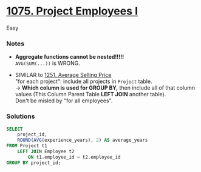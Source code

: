 # [1075. Project Employees I](https://leetcode.com/problems/project-employees-i/description/?envType=study-plan-v2&envId=top-sql-50)

Easy

### Notes

- **Aggregate functions cannot be nested!!!!!**\
  `AVG(SUM(...))` is WRONG.

- SIMILAR to [1251. Average Selling Price](https://leetcode.com/problems/average-selling-price/description/?envType=study-plan-v2&envId=top-sql-50)\
  "for each project": include all projects in `Project` table.\
  -> **Which column is used for GROUP BY,** then include all of that column values (This Column Parent Table **LEFT JOIN** another table).\
  Don't be misled by "for all employees".

### Solutions
```sql
SELECT
    project_id,
    ROUND(AVG(experience_years), 2) AS average_years
FROM Project t1
    LEFT JOIN Employee t2
        ON t1.employee_id = t2.employee_id
GROUP BY project_id;
```
